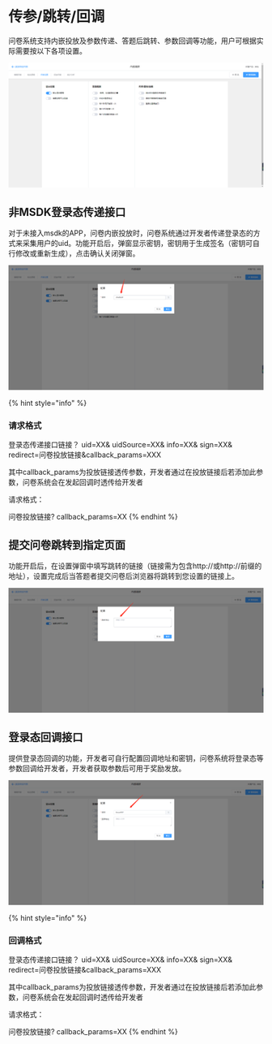 # 传参/跳转/回调

问卷系统支持内嵌投放及参数传递、答题后跳转、参数回调等功能，用户可根据实际需要按以下各项设置。

![&#x4F20;&#x53C2;/&#x8DF3;&#x8F6C;/&#x56DE;&#x8C03;](../../.gitbook/assets/image%20%28195%29.png)

## 非MSDK登录态传递接口

对于未接入msdk的APP，问卷内嵌投放时，问卷系统通过开发者传递登录态的方式来采集用户的uid。功能开启后，弹窗显示密钥，密钥用于生成签名（密钥可自行修改或重新生成），点击确认关闭弹窗。

![&#x914D;&#x7F6E;&#x5BC6;&#x94A5;](../../.gitbook/assets/image%20%289%29.png)

{% hint style="info" %}
### 请求格式

登录态传递接口链接？ uid=XX& uidSource=XX& info=XX& sign=XX& redirect=问卷投放链接&callback\_params=XXX

其中callback\_params为投放链接透传参数，开发者通过在投放链接后若添加此参数，问卷系统会在发起回调时透传给开发者 

请求格式： 

问卷投放链接? callback\_params=XX
{% endhint %}

## 提交问卷跳转到指定页面

功能开启后，在设置弹窗中填写跳转的链接（链接需为包含http://或http://前缀的地址），设置完成后当答题者提交问卷后浏览器将跳转到您设置的链接上。

![&#x8BBE;&#x7F6E;&#x8DF3;&#x8F6C;&#x5730;&#x5740;](../../.gitbook/assets/image%20%28211%29.png)

## 登录态回调接口

提供登录态回调的功能，开发者可自行配置回调地址和密钥，问卷系统将登录态等参数回调给开发者，开发者获取参数后可用于奖励发放。

![&#x914D;&#x7F6E;&#x767B;&#x5F55;&#x6001;&#x56DE;&#x8C03;](../../.gitbook/assets/image%20%28183%29.png)



{% hint style="info" %}
### 回调格式

登录态传递接口链接？ uid=XX& uidSource=XX& info=XX& sign=XX& redirect=问卷投放链接&callback\_params=XXX

其中callback\_params为投放链接透传参数，开发者通过在投放链接后若添加此参数，问卷系统会在发起回调时透传给开发者 

请求格式：

问卷投放链接? callback\_params=XX
{% endhint %}

